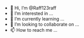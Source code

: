 - 👋 Hi, I’m @Raff123raff
- 👀 I’m interested in ...
- 🌱 I’m currently learning ...
- 💞️ I’m looking to collaborate on ...
- 📫 How to reach me ...

<!---
Raff123raff/Raff123raff is a ✨ special ✨ repository because its `README.md` (this file) appears on your GitHub profile.
You can click the Preview link to take a look at your changes.
--->
